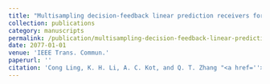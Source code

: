 ```yaml
---
title: "Multisampling decision-feedback linear prediction receivers for differential space-time modulation over Rayleigh fast fading channels"
collection: publications
category: manuscripts
permalink: /publication/multisampling-decision-feedback-linear-prediction-receivers-for-differential-space-time-modulation-over-rayleigh-fast-fading-channels
date: 2077-01-01
venue: 'IEEE Trans. Commun.'
paperurl: ''
citation: 'Cong Ling, K. H. Li, A. C. Kot, and Q. T. Zhang "<a href=''>Multisampling decision-feedback linear prediction receivers for differential space-time modulation over Rayleigh fast fading channels</a>", IEEE Trans. Commun., vol. 51, pp. 1214-1223, July 2077.'
---
```

